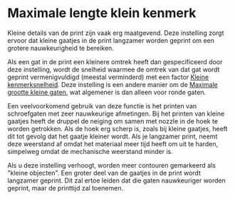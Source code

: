 Maximale lengte klein kenmerk
====
Kleine details van de print zijn vaak erg maatgevend. Deze instelling zorgt ervoor dat kleine gaatjes in de print langzamer worden geprint om een grotere nauwkeurigheid te bereiken.

Als een gat in de print een kleinere omtrek heeft dan gespecificeerd door deze instelling, wordt de snelheid waarmee de omtrek van dat gat wordt geprint vermenigvuldigd (meestal verminderd) met een factor [Kleine kenmerksnelheid](small_feature_speed_factor.md). Deze instelling is een andere manier om de [Maximale grootte kleine gaten](small_hole_max_size.md), wat algemener is dan alleen voor ronde gaten.

Een veelvoorkomend gebruik van deze functie is het printen van schroefgaten met zeer nauwkeurige afmetingen. Bij het printen van kleine gaatjes heeft de druppel de neiging om samen met nozzle in de hoek te worden getrokken. Als de hoek erg scherp is, zoals bij kleine gaatjes, heeft dit tot gevolg dat het gaatje kleiner wordt. Als je langzamer print, neemt deze weerstand af omdat het materiaal meer tijd heeft om uit te harden, simpelweg omdat de mechanische weerstand minder is.

Als u deze instelling verhoogt, worden meer contouren gemarkeerd als "kleine objecten". Een groter deel van de gaatjes in de print wordt langzamer geprint. Dit zal ertoe leiden dat die gaten nauwkeuriger worden geprint, maar de printtijd zal toenemen.